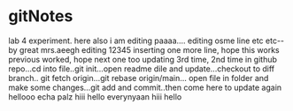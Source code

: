 # gitNotes
lab 4 experiment. 
here also i am editing paaaa....
editing osme line etc etc--by great mrs.aeegh
editing
12345
inserting one more line, hope this works
previous worked, hope next one too
updating
3rd time, 2nd time in github repo...cd into file..git init...open readme dile and update...checkout to diff branch..
git fetch origin...git rebase origin/main...
open file in folder and make some changes...git add and commit..then come here to update again
hellooo echa palz
hiii
hello everynyaan
hiii
hello
